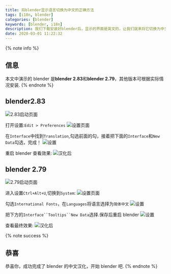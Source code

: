 ```yaml
---
title: 将blender显示语言切换为中文的正确方法
tags: [i18n, blender]
categories: [blender]
keywords: [blender, i18n]
description: 我们下载安装好blender后，显示的界面是英文的，让我们就来将它切换为中文
date: 2020-03-01 11:22:32
---
```


{% note info %}

## 信息

本文中演示的 blender 是**blender 2.83**和**blender 2.79**，其他版本可根据实际情况安装.
{% endnote %}

## blender2.83

![2.83启动页面](https://cdn-bmyjacks-io.oss-cn-shenzhen.aliyuncs.com/img/20200309175943.png?x-oss-process=style/img)

打开设置:`Edit > Preferences`
![设置页面](https://cdn-bmyjacks-io.oss-cn-shenzhen.aliyuncs.com/img/20200309175943.png?x-oss-process=style/img)

在`Interface`中找到`Translation`,勾选前面的勾，接着把下面的`Interface`和`New Data`勾选，完成！
![设置](https://cdn-bmyjacks-io.oss-cn-shenzhen.aliyuncs.com/img/20200309180108.png?x-oss-process=style/img)

重启 blender 查看效果:
![汉化后](https://cdn-bmyjacks-io.oss-cn-shenzhen.aliyuncs.com/img/20200309180108.png?x-oss-process=style/img)

## blender 2.79

![2.79启动页面](https://cdn-bmyjacks-io.oss-cn-shenzhen.aliyuncs.com/img/20200309180108.png?x-oss-process=style/img)

进入设置`Ctrl+Alt+U`,切换到`System`:
![设置页面](https://cdn-bmyjacks-io.oss-cn-shenzhen.aliyuncs.com/img/20200309180150.png?x-oss-process=style/img)

勾选`International Fonts`，在`Languages`将语言选择为`简体中文`
![设置](https://cdn-bmyjacks-io.oss-cn-shenzhen.aliyuncs.com/img/20200309180204.png?x-oss-process=style/img)

把下方的` Interface``Tooltips``New Data `选择.保存后重启 blender
![设置](https://cdn-bmyjacks-io.oss-cn-shenzhen.aliyuncs.com/img/20200309180204.png?x-oss-process=style/img)

查看最终效果:
![汉化后](https://cdn-bmyjacks-io.oss-cn-shenzhen.aliyuncs.com/img/20200309180204.png?x-oss-process=style/img)

{% note success %}

## 恭喜

恭喜你，成功完成了 blender 的中文汉化，开始 blender 吧.
{% endnote %}
